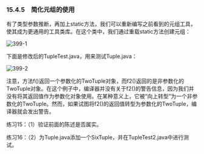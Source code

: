 ### 15.4.5　简化元组的使用

有了类型参数推断，再加上static方法，我们可以重新编写之前看到的元组工具，使其成为更通用的工具类库。在这个类中，我们通过重载static方法创建元组：

![399-1](../Images/image03202.jpeg)

下面是修改后的TupleTest.java，用来测试Tuple.java：

![399-2](../Images/image03203.jpeg)

注意，方法f()返回一个参数化的TwoTuple对象，而f2()返回的是非参数化的TwoTuple对象。在这个例子中，编译器并没有关于f2()的警告信息，因为我们并没有将其返回值作为参数化对象使用。在某种意义上，它被“向上转型”为一个非参数化的TwoTuple。然而，如果试图将f2()的返回值转型为参数化的TwoTuple，编译器就会发出警告。

练习15：（1）验证前面的陈述是否属实。

练习16：（2）为Tuple.java添加一个SixTuple，并在TupleTest2.java中进行测试。
